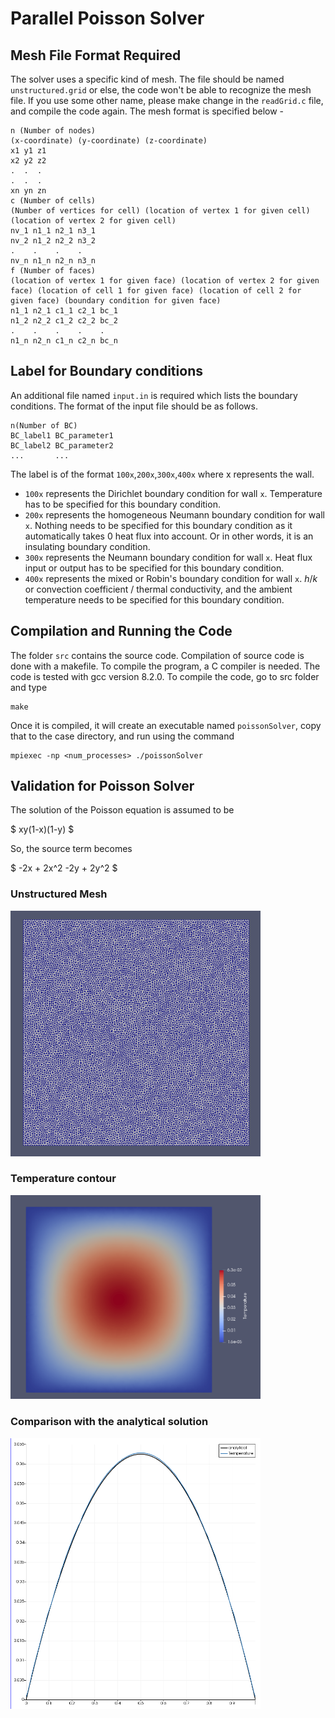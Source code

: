 # Parallel Poisson Solver

## Mesh File Format Required

The solver uses a specific kind of mesh. 
The file should be named ```unstructured.grid``` or else, the code won't be able to recognize the mesh file.
If you use some other name, please make change in the ```readGrid.c``` file, and compile the code again.
The mesh format is specified below - 

```
n (Number of nodes)
(x-coordinate) (y-coordinate) (z-coordinate)
x1 y1 z1
x2 y2 z2
.  .  .
.  .  .
xn yn zn
c (Number of cells)
(Number of vertices for cell) (location of vertex 1 for given cell) (location of vertex 2 for given cell)
nv_1 n1_1 n2_1 n3_1
nv_2 n1_2 n2_2 n3_2
.    .    .    .
nv_n n1_n n2_n n3_n
f (Number of faces)
(location of vertex 1 for given face) (location of vertex 2 for given face) (location of cell 1 for given face) (location of cell 2 for given face) (boundary condition for given face)
n1_1 n2_1 c1_1 c2_1 bc_1
n1_2 n2_2 c1_2 c2_2 bc_2
.    .    .    .    .
n1_n n2_n c1_n c2_n bc_n
```

## Label for Boundary conditions

An additional file named ```input.in``` is required which lists the boundary conditions. The format of the input file should be as follows.
```
n(Number of BC)
BC_label1 BC_parameter1
BC_label2 BC_parameter2
...       ...
```
The label is of the format ```100x```,```200x```,```300x```,```400x``` where x represents the wall.
* ```100x``` represents the Dirichlet boundary condition for wall ```x```. Temperature has to be specified for this boundary condition.
* ```200x``` represents the homogeneous Neumann boundary condition for wall ```x```. Nothing needs to be specified for this boundary condition as it automatically takes 0 heat flux into account. Or in other words, it is an insulating boundary condition.
* ```300x``` represents the Neumann boundary condition for wall ```x```. Heat flux input or output has to be specified for this boundary condition.
* ```400x``` represents the mixed or Robin's boundary condition for wall ```x```. $h/k$ or convection coefficient / thermal conductivity, and the ambient temperature needs to be specified for this boundary condition.

## Compilation and Running the Code

The folder ```src``` contains the source code.
Compilation of source code is done with a makefile.
To compile the program, a C compiler is needed.
The code is tested with gcc version 8.2.0.
To compile the code, go to src folder and type

```
make
```

Once it is compiled, it will create an executable named ```poissonSolver```, copy that to the case directory, and run using the command

```
mpiexec -np <num_processes> ./poissonSolver
```

## Validation for Poisson Solver

The solution of the Poisson equation is assumed to be 

$
xy(1-x)(1-y)
$

So, the source term becomes

$
-2x + 2x^2 -2y + 2y^2
$

### Unstructured Mesh

<!-- ![Mesh](Mesh.png) -->
<img src="Mesh.png" alt="drawing" width="400"/>

### Temperature contour

<!-- ![Temperature Contour](temperatureContour.png) -->
<img src="temperatureContour.png" alt="drawing" width="400"/>

### Comparison with the analytical solution

<!-- ![Comparison with analytical solution](comparisonVsAnalytical.png) -->
<img src="comparisonVsAnalytical.png" alt="drawing" width="400"/>
